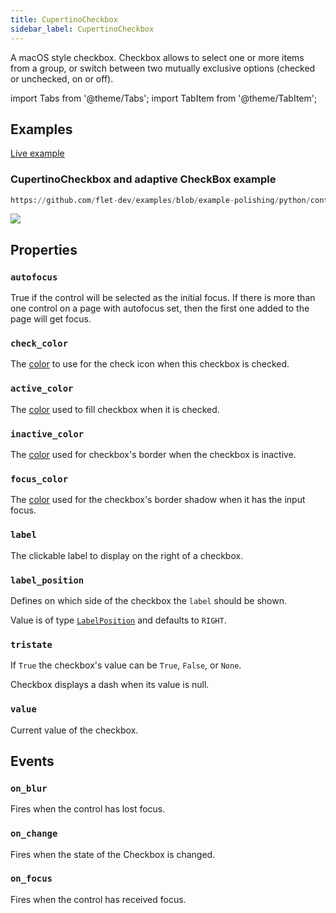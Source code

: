```yaml
---
title: CupertinoCheckbox
sidebar_label: CupertinoCheckbox
---
```


A macOS style checkbox. Checkbox allows to select one or more items from a group, or switch between two mutually exclusive options (checked or unchecked, on or off).

import Tabs from '@theme/Tabs';
import TabItem from '@theme/TabItem';

## Examples

[Live example](https://flet-controls-gallery.fly.dev/input/cupertinocheckbox)

### CupertinoCheckbox and adaptive CheckBox example


```python reference
https://github.com/flet-dev/examples/blob/example-polishing/python/controls/cupertino/cupertino-input-and-selections/cupertino-checkbox-example.py
```


<img src="/img/docs/controls/cupertinocheckbox/cupertinocheckbox.png" className="screenshot-70" />

## Properties

### `autofocus`

True if the control will be selected as the initial focus. If there is more than one control on a page with autofocus set, then the first one added to the page will get focus.

### `check_color`

The [color](/docs/reference/colors) to use for the check icon when this checkbox is checked.

### `active_color`

The [color](/docs/reference/colors) used to fill checkbox when it is checked.

### `inactive_color`

The [color](/docs/reference/colors) used for checkbox's border when the checkbox is inactive.

### `focus_color`

The [color](/docs/reference/colors) used for the checkbox's border shadow when it has the input focus.

### `label`

The clickable label to display on the right of a checkbox.

### `label_position`

Defines on which side of the checkbox the `label` should be shown.

Value is of type [`LabelPosition`](/docs/reference/types/labelposition) and defaults to `RIGHT`.

### `tristate`

If `True` the checkbox's value can be `True`, `False`, or `None`.

Checkbox displays a dash when its value is null.

### `value`

Current value of the checkbox.

## Events

### `on_blur`

Fires when the control has lost focus.

### `on_change`

Fires when the state of the Checkbox is changed.

### `on_focus`

Fires when the control has received focus.
